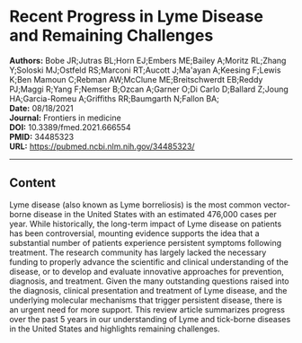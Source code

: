 # Recent Progress in Lyme Disease and Remaining Challenges

**Authors:** Bobe JR;Jutras BL;Horn EJ;Embers ME;Bailey A;Moritz RL;Zhang Y;Soloski MJ;Ostfeld RS;Marconi RT;Aucott J;Ma'ayan A;Keesing F;Lewis K;Ben Mamoun C;Rebman AW;McClune ME;Breitschwerdt EB;Reddy PJ;Maggi R;Yang F;Nemser B;Ozcan A;Garner O;Di Carlo D;Ballard Z;Joung HA;Garcia-Romeu A;Griffiths RR;Baumgarth N;Fallon BA;  
**Date:** 08/18/2021  
**Journal:** Frontiers in medicine  
**DOI:** 10.3389/fmed.2021.666554  
**PMID:** 34485323  
**URL:** https://pubmed.ncbi.nlm.nih.gov/34485323/

---

## Content

Lyme disease (also known as Lyme borreliosis) is the most common vector-borne disease in the United States with an estimated 476,000 cases per year. While historically, the long-term impact of Lyme disease on patients has been controversial, mounting evidence supports the idea that a substantial number of patients experience persistent symptoms following treatment. The research community has largely lacked the necessary funding to properly advance the scientific and clinical understanding of the disease, or to develop and evaluate innovative approaches for prevention, diagnosis, and treatment. Given the many outstanding questions raised into the diagnosis, clinical presentation and treatment of Lyme disease, and the underlying molecular mechanisms that trigger persistent disease, there is an urgent need for more support. This review article summarizes progress over the past 5 years in our understanding of Lyme and tick-borne diseases in the United States and highlights remaining challenges.
